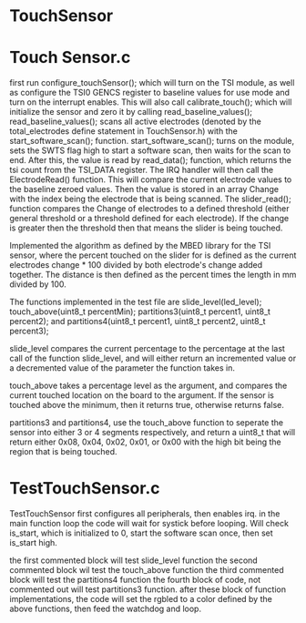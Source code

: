 # TouchSensor

# Touch Sensor.c

first run configure_touchSensor(); which will turn on the TSI module, as well as configure the TSI0 GENCS register to baseline values for use mode and turn on the interrupt enables.
This will also call calibrate_touch(); which will initialize the sensor and zero it by calling read_baseline_values();
read_baseline_values(); scans all active electrodes (denoted by the total_electrodes define statement in TouchSensor.h) with the start_software_scan(); function.
start_software_scan(); turns on the module, sets the SWTS flag high to start a software scan, then waits for the scan to end.  After this, the value is read by read_data(); function, which returns the tsi count from the TSI_DATA register.
The IRQ handler will then call the ElectrodeRead() function.  This will compare the current electrode values to the baseline zeroed values. Then the value is stored in an array Change with the index being the electrode that is being scanned.
The slider_read(); function compares the Change of electrodes to a defined threshold (either general threshold or a threshold defined for each electrode).  If the change is greater then the threshold then that means the slider is being touched.

Implemented the algorithm as defined by the MBED library for the TSI sensor, where the percent touched on the slider for  is defined as the current electrodes change * 100 divided by both electrode's change added together.  The distance is then defined as the percent times the length in mm divided by 100.

The functions implemented in the test file are slide_level(led_level); touch_above(uint8_t percentMin); partitions3(uint8_t percent1, uint8_t percent2); and partitions4(uint8_t percent1, uint8_t percent2, uint8_t percent3);

slide_level compares the current percentage to the percentage at the last call of the function slide_level, and will either return an incremented value or a decremented value of the parameter the function takes in.

touch_above takes a percentage level as the argument, and compares the current touched location on the board to the argument.  If the sensor is touched above the minimum, then it returns true, otherwise returns false.

partitions3 and partitions4, use the touch_above function to seperate the sensor into either 3 or 4 segments respectively, and return a uint8_t that will return either 0x08, 0x04, 0x02, 0x01, or 0x00 with the high bit being the region that is being touched.


# TestTouchSensor.c

TestTouchSensor first configures all peripherals, then enables irq.
in the main function loop the code will wait for systick before looping.  Will check is_start, which is initialized to 0, start the software scan once, then set is_start high.

the first commented block will test slide_level function
the second commented block wil test the touch_above function
the third commented block will test the partitions4 function
the fourth block of code, not commented out will test partitions3 function.
after these block of function implementations, the code will set the rgbled to a color defined by the above functions, then feed the watchdog and loop.
